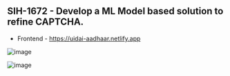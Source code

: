 ## SIH-1672 - Develop a ML Model based solution to refine CAPTCHA.

* Frontend - https://uidai-aadhaar.netlify.app

![image](https://github.com/user-attachments/assets/d63254f7-7460-425e-ace7-37f78a54c473)

![image](https://github.com/user-attachments/assets/c2307b34-835d-4319-a147-5bfe23dc6e9b)



